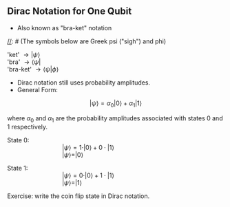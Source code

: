 ## Dirac Notation for One Qubit

[//]: # (Paul Dirac was an English theoretical physicist.)

- Also known as "bra-ket" notation

[//]: # (The symbols below are Greek psi ("sigh") and phi)

'ket' $\to | \psi \rangle$    
'bra' $\to \langle \psi |$    
'bra-ket' $\to \langle \psi | \phi \rangle$

[//]: # (Only using 'ket' for the rest of the lecture.)

- Dirac notation still uses probability amplitudes.     
- General Form:

$$
| \psi \rangle = \alpha_0 | 0 \rangle + \alpha_1 | 1 \rangle
$$

where $\alpha_0$ and $\alpha_1$ are the probability amplitudes associated with states 0 and 1 respectively.

State 0:   
$\hspace{8em}$ $| \psi \rangle = 1 \cdot| 0 \rangle + 0 \cdot | 1 \rangle$      
$\hspace{8em}$ $| \psi \rangle = | 0 \rangle$

State 1:   
$\hspace{8em}$ $| \psi \rangle = 0 \cdot | 0 \rangle + 1 \cdot | 1 \rangle$      
$\hspace{8em}$ $| \psi \rangle = | 1 \rangle$

[//]: # (Dirac notation follows the rules of algebra for the most part)

Exercise: write the coin flip state in Dirac notation.

[//]: # (Work out the answer on the whiteboard.)
[//]: # (We still follow Born's rule and the normalization constraint.)
[//]: # (Only difference is the notation.)
